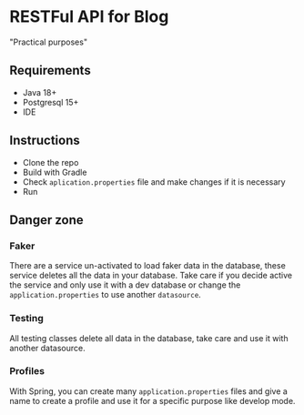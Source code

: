 # RESTFul API for Blog

"Practical purposes"

## Requirements
- Java 18+
- Postgresql 15+
- IDE

## Instructions
- Clone the repo
- Build with Gradle
- Check `aplication.properties` file and make changes if it is necessary
- Run

## Danger zone
### Faker
There are a service un-activated to load faker data in the database, these service deletes all the data in your database. Take care if you decide active the service and only use it with a dev database or change the `application.properties` to use another `datasource`.

### Testing
All testing classes delete all data in the database, take care and use it with another datasource.

### Profiles
With Spring, you can create many `application.properties` files and give a name to create a profile and use it for a specific purpose like develop mode. 